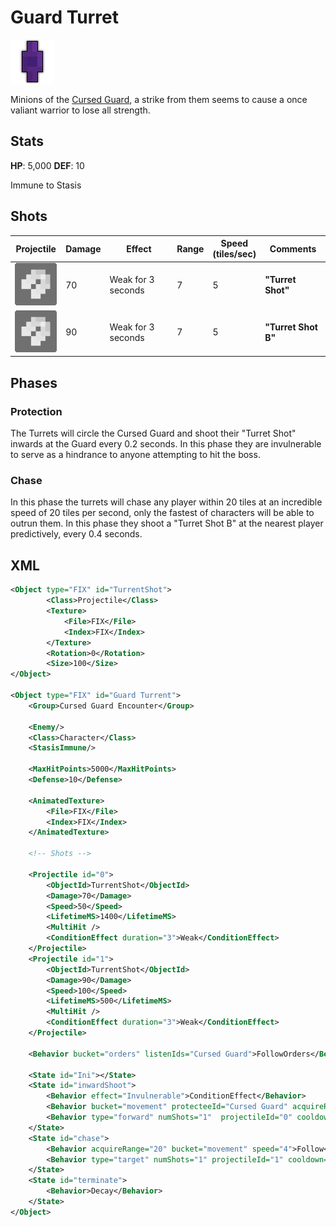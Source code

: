 # Guard Turret

![](/ek/assets/enemies/guard-turret/sprite@8x.png)

Minions of the [Cursed Guard](/ek/documents/enemies/cursed-guard.html), a strike from them seems to cause a once valiant warrior to lose all strength.

## Stats

**HP**: 5,000
**DEF**: 10

Immune to Stasis

## Shots

| Projectile | Damage | Effect | Range | Speed <br> (tiles/sec) | Comments |
|:-:|---|---|---|---|---|
| ![](/ek/assets/enemies/guard-turret/shots/shot@8x.png) | 70 | Weak for 3 seconds | 7 | 5 | **"Turret Shot"** |
| ![](/ek/assets/enemies/guard-turret/shots/shot@8x.png) | 90 | Weak for 3 seconds | 7 | 5 | **"Turret Shot B"** |

## Phases

### Protection

The Turrets will circle the Cursed Guard and shoot their "Turret Shot" inwards at the Guard every 0.2 seconds. In this phase they are invulnerable to serve as a hindrance to anyone attempting to hit the boss.

### Chase

In this phase the turrets will chase any player within 20 tiles at an incredible speed of 20 tiles per second, only the fastest of characters will be able to outrun them. In this phase they shoot a "Turret Shot B" at the nearest player predictively, every 0.4 seconds.

## XML

```XML
<Object type="FIX" id="TurrentShot">
        <Class>Projectile</Class>
        <Texture>
            <File>FIX</File>
            <Index>FIX</Index>
        </Texture>
        <Rotation>0</Rotation>
        <Size>100</Size>
</Object>

<Object type="FIX" id="Guard Turrent">
    <Group>Cursed Guard Encounter</Group>

    <Enemy/>
    <Class>Character</Class>
    <StasisImmune/>

    <MaxHitPoints>5000</MaxHitPoints>
    <Defense>10</Defense>

    <AnimatedTexture>
        <File>FIX</File>
        <Index>FIX</Index>
    </AnimatedTexture>

    <!-- Shots -->

    <Projectile id="0">
        <ObjectId>TurrentShot</ObjectId>
        <Damage>70</Damage>
        <Speed>50</Speed>
        <LifetimeMS>1400</LifetimeMS>
        <MultiHit />
        <ConditionEffect duration="3">Weak</ConditionEffect>
    </Projectile>
    <Projectile id="1">
        <ObjectId>TurrentShot</ObjectId>
        <Damage>90</Damage>
        <Speed>100</Speed>
        <LifetimeMS>500</LifetimeMS>
        <MultiHit />
        <ConditionEffect duration="3">Weak</ConditionEffect>
    </Projectile>

    <Behavior bucket="orders" listenIds="Cursed Guard">FollowOrders</Behavior>

    <State id="Ini"></State>
    <State id="inwardShoot">
        <Behavior effect="Invulnerable">ConditionEffect</Behavior>
        <Behavior bucket="movement" protecteeId="Cursed Guard" acquireRange="20" speed=".4" radius="7" speedVariability="0" radiusVariability="0">Orbit</Behavior>
        <Behavior type="forward" numShots="1"  projectileId="0" cooldown="0.2" defaultAngle="90">Shoot</Behavior>
    </State>
    <State id="chase">
        <Behavior acquireRange="20" bucket="movement" speed="4">Follow</Behavior>
        <Behavior type="target" numShots="1" projectileId="1" cooldown=".4" predictive="0.6">Shoot</Behavior>
    </State>
    <State id="terminate">
        <Behavior>Decay</Behavior>
    </State>
</Object>
```
